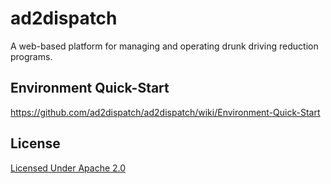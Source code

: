 # ad2dispatch

A web-based platform for managing and operating drunk driving reduction programs.

## Environment Quick-Start

https://github.com/ad2dispatch/ad2dispatch/wiki/Environment-Quick-Start

## License

[Licensed Under Apache 2.0](https://www.apache.org/licenses/LICENSE-2.0)
